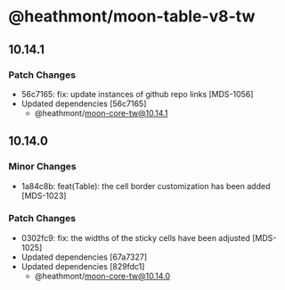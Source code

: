 # @heathmont/moon-table-v8-tw

## 10.14.1

### Patch Changes

- 56c7165: fix: update instances of github repo links [MDS-1056]
- Updated dependencies [56c7165]
  - @heathmont/moon-core-tw@10.14.1

## 10.14.0

### Minor Changes

- 1a84c8b: feat(Table): the cell border customization has been added [MDS-1023]

### Patch Changes

- 0302fc9: fix: the widths of the sticky cells have been adjusted [MDS-1025]
- Updated dependencies [67a7327]
- Updated dependencies [829fdc1]
  - @heathmont/moon-core-tw@10.14.0
